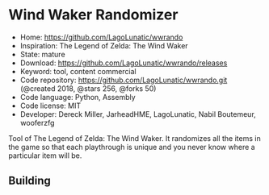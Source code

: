 # Wind Waker Randomizer

- Home: https://github.com/LagoLunatic/wwrando
- Inspiration: The Legend of Zelda: The Wind Waker
- State: mature
- Download: https://github.com/LagoLunatic/wwrando/releases
- Keyword: tool, content commercial
- Code repository: https://github.com/LagoLunatic/wwrando.git (@created 2018, @stars 256, @forks 50)
- Code language: Python, Assembly
- Code license: MIT
- Developer: Dereck Miller, JarheadHME, LagoLunatic, Nabil Boutemeur, wooferzfg

Tool of The Legend of Zelda: The Wind Waker.
It randomizes all the items in the game so that each playthrough is unique and you never know where a particular item will be.

## Building
